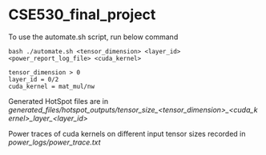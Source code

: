# CSE530_final_project

To use the automate.sh script, run below command <br />
```console
bash ./automate.sh <tensor_dimension> <layer_id> <power_report_log_file> <cuda_kernel>

tensor_dimension > 0
layer_id = 0/2
cuda_kernel = mat_mul/nw
```

Generated HotSpot files are in *generated_files/hotspot_outputs/tensor_size_<tensor_dimension>\_<cuda_kernel>\_layer_<layer_id>*

Power traces of cuda kernels on different input tensor sizes recorded in *power_logs/power_trace.txt*
